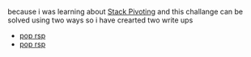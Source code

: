 because i was learning about [Stack Pivoting](https://ir0nstone.gitbook.io/notes/binexp/stack/stack-pivoting) and this challange can be solved using two ways so i have crearted two write ups


- [pop rsp](./pop_rsp/Readme.md)
- [pop rsp](./leave/Readme.md)